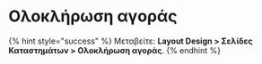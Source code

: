 # Ολοκλήρωση αγοράς

{% hint style="success" %}
Μεταβείτε: **Layout Design > Σελίδες Καταστημάτων > Ολοκλήρωση αγοράς**.
{% endhint %}
